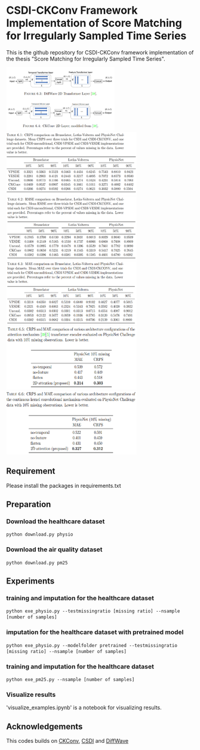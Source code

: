 # CSDI-CKConv Framework Implementation of Score Matching for Irregularly Sampled Time Series
This is the github repository for CSDI-CKConv framework implementation of the thesis "Score Matching for Irregularly Sampled Time Series".


<img src="Images/layer_config.png" width="290" height="170">

<img src="crps_comparison.png" width="350" height="170">

<img src="rmse_comparison.png" width="350" height="170">

<img src="mae_comparison.png" width="350" height="170">

<img src="crps_mae_attn_comparison.png" width="350" height="170">

<img src="crps_mae_ckconv_comparison.png" width="350" height="170">


## Requirement

Please install the packages in requirements.txt

## Preparation
### Download the healthcare dataset 
```shell
python download.py physio
```
### Download the air quality dataset 
```shell
python download.py pm25
```

## Experiments 

### training and imputation for the healthcare dataset
```shell
python exe_physio.py --testmissingratio [missing ratio] --nsample [number of samples]
```

### imputation for the healthcare dataset with pretrained model
```shell
python exe_physio.py --modelfolder pretrained --testmissingratio [missing ratio] --nsample [number of samples]
```

### training and imputation for the healthcare dataset
```shell
python exe_pm25.py --nsample [number of samples]
```

### Visualize results
'visualize_examples.ipynb' is a notebook for visualizing results.

## Acknowledgements
This codes builds on [CKConv](https://github.com/dwromero/ckconv), [CSDI](https://github.com/ermongroup/CSDI) and [DiffWave](https://github.com/lmnt-com/diffwave)
